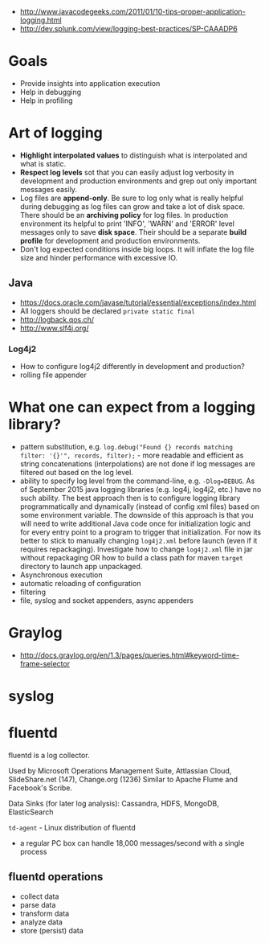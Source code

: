 - http://www.javacodegeeks.com/2011/01/10-tips-proper-application-logging.html
- http://dev.splunk.com/view/logging-best-practices/SP-CAAADP6

# Goals
- Provide insights into application execution
- Help in debugging
- Help in profiling

# Art of logging
- **Highlight interpolated values** to distinguish what is interpolated and what is static.
- **Respect log levels** sot that you can easily adjust log verbosity in development and production environments and grep out only important messages easily.
- Log files are **append-only**. Be sure to log only what is really helpful during debugging as log files can grow and take a lot of disk space. There should be an **archiving policy** for log files. In production environment its  helpful to print 'INFO', 'WARN' and 'ERROR' level messages only to save **disk space**. Their should be a separate **build profile** for development and production environments.
- Don't log expected conditions inside big loops. It will inflate the log file size and hinder performance with excessive IO.

## Java
- https://docs.oracle.com/javase/tutorial/essential/exceptions/index.html
- All loggers should be declared `private static final`
- http://logback.qos.ch/
- http://www.slf4j.org/

### Log4j2
- How to configure log4j2 differently in development and production?
- rolling file appender

# What one can expect from a logging library?
- pattern substitution, e.g. `log.debug("Found {} records matching filter: '{}'", records, filter);` - more readable and efficient as string concatenations (interpolations) are not done if log messages are filtered out based on the log level.
- ability to specify log level from the command-line, e.g. `-Dlog=DEBUG`. As of September 2015 java logging libraries (e.g. log4j, log4j2, etc.) have no such ability. The best approach then is to configure logging library programmatically and dynamically (instead of config xml files) based on some environment variable. The downside of this approach is that you will need to write additional Java code once for initialization logic and for every entry point to a program to trigger that initialization. For now its better to stick to manually changing `log4j2.xml` before launch (even if it requires repackaging). Investigate how to change `log4j2.xml` file in jar without repackaging OR how to build a class path for maven `target` directory to launch app unpackaged.
- Asynchronous execution
- automatic reloading of configuration
- filtering
- file, syslog and socket appenders, async appenders

# Graylog
- http://docs.graylog.org/en/1.3/pages/queries.html#keyword-time-frame-selector

# syslog

# fluentd
fluentd is a log collector.

Used by Microsoft Operations Management Suite, Attlassian Cloud, SlideShare.net (147), Change.org (1236)
Similar to Apache Flume and Facebook's Scribe.

Data Sinks (for later log analysis): Cassandra, HDFS, MongoDB, ElasticSearch

`td-agent` - Linux distribution of fluentd

- a regular PC box can handle 18,000 messages/second with a single process


## fluentd operations
- collect data
- parse data
- transform data
- analyze data
- store (persist) data

